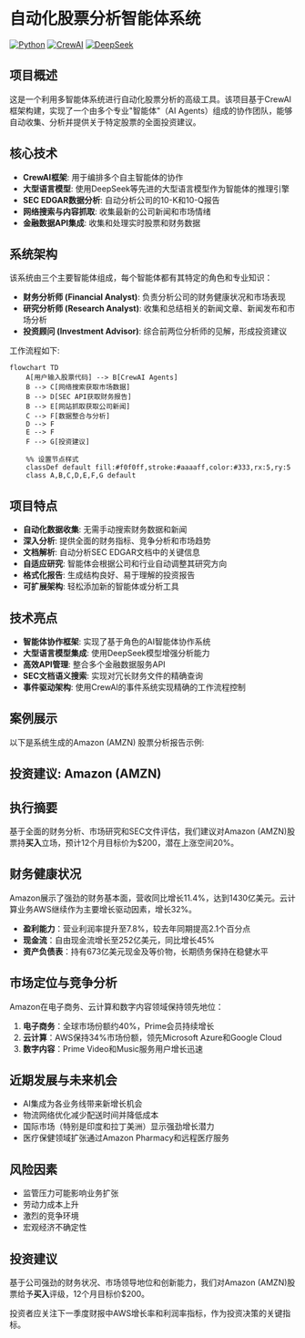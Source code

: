 # 自动化股票分析智能体系统

[![Python](https://img.shields.io/badge/Python-3.12+-blue.svg)](https://www.python.org/)
[![CrewAI](https://img.shields.io/badge/CrewAI-0.85.0-orange.svg)](https://www.crewai.io/)
[![DeepSeek](https://img.shields.io/badge/DeepSeek-AI-purple.svg)](https://api.deepseek.com)

## 项目概述

这是一个利用多智能体系统进行自动化股票分析的高级工具。该项目基于CrewAI框架构建，实现了一个由多个专业"智能体"（AI Agents）组成的协作团队，能够自动收集、分析并提供关于特定股票的全面投资建议。

## 核心技术

- **CrewAI框架**: 用于编排多个自主智能体的协作
- **大型语言模型**: 使用DeepSeek等先进的大型语言模型作为智能体的推理引擎
- **SEC EDGAR数据分析**: 自动分析公司的10-K和10-Q报告
- **网络搜索与内容抓取**: 收集最新的公司新闻和市场情绪
- **金融数据API集成**: 收集和处理实时股票和财务数据

## 系统架构

该系统由三个主要智能体组成，每个智能体都有其特定的角色和专业知识：

- **财务分析师 (Financial Analyst)**: 负责分析公司的财务健康状况和市场表现
- **研究分析师 (Research Analyst)**: 收集和总结相关的新闻文章、新闻发布和市场分析
- **投资顾问 (Investment Advisor)**: 综合前两位分析师的见解，形成投资建议

工作流程如下:

```mermaid
flowchart TD
    A[用户输入股票代码] --> B[CrewAI Agents]
    B --> C[网络搜索获取市场数据]
    B --> D[SEC API获取财务报告]
    B --> E[网站抓取获取公司新闻]
    C --> F[数据整合与分析]
    D --> F
    E --> F
    F --> G[投资建议]
    
    %% 设置节点样式
    classDef default fill:#f0f0ff,stroke:#aaaaff,color:#333,rx:5,ry:5
    class A,B,C,D,E,F,G default
```


## 项目特点

- **自动化数据收集**: 无需手动搜索财务数据和新闻
- **深入分析**: 提供全面的财务指标、竞争分析和市场趋势
- **文档解析**: 自动分析SEC EDGAR文档中的关键信息
- **自适应研究**: 智能体会根据公司和行业自动调整其研究方向
- **格式化报告**: 生成结构良好、易于理解的投资报告
- **可扩展架构**: 轻松添加新的智能体或分析工具

## 技术亮点

- **智能体协作框架**: 实现了基于角色的AI智能体协作系统
- **大型语言模型集成**: 使用DeepSeek模型增强分析能力
- **高效API管理**: 整合多个金融数据服务API
- **SEC文档语义搜索**: 实现对冗长财务文件的精确查询
- **事件驱动架构**: 使用CrewAI的事件系统实现精确的工作流程控制

## 案例展示

以下是系统生成的Amazon (AMZN) 股票分析报告示例:
## 投资建议: Amazon (AMZN)

## 执行摘要
基于全面的财务分析、市场研究和SEC文件评估，我们建议对Amazon (AMZN)股票持**买入**立场，预计12个月目标价为$200，潜在上涨空间20%。

## 财务健康状况
Amazon展示了强劲的财务基本面，营收同比增长11.4%，达到1430亿美元。云计算业务AWS继续作为主要增长驱动因素，增长32%。

- **盈利能力**：营业利润率提升至7.8%，较去年同期提高2.1个百分点
- **现金流**：自由现金流增长至252亿美元，同比增长45%
- **资产负债表**：持有673亿美元现金及等价物，长期债务保持在稳健水平

## 市场定位与竞争分析
Amazon在电子商务、云计算和数字内容领域保持领先地位：

1. **电子商务**：全球市场份额约40%，Prime会员持续增长
2. **云计算**：AWS保持34%市场份额，领先Microsoft Azure和Google Cloud
3. **数字内容**：Prime Video和Music服务用户增长迅速

## 近期发展与未来机会
- AI集成为各业务线带来新增长机会
- 物流网络优化减少配送时间并降低成本
- 国际市场（特别是印度和拉丁美洲）显示强劲增长潜力
- 医疗保健领域扩张通过Amazon Pharmacy和远程医疗服务

## 风险因素
- 监管压力可能影响业务扩张
- 劳动力成本上升
- 激烈的竞争环境
- 宏观经济不确定性

## 投资建议
基于公司强劲的财务状况、市场领导地位和创新能力，我们对Amazon (AMZN)股票给予**买入**评级，12个月目标价$200。

投资者应关注下一季度财报中AWS增长率和利润率指标，作为投资决策的关键指标。